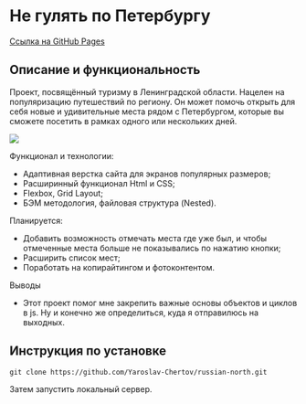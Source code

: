 # Не гулять по Петербургу

[Ссылка на GitHub Pages](https://yaroslav-chertov.github.io/ne-gulyat--po-peterburgu/)

## Описание и функциональность

Проект, посвящённый туризму в Ленинградской области. Нацелен на популяризацию путешествий по региону. Он может помочь открыть для себя новые и удивительные места рядом с Петербургом, которые вы сможете посетить в рамках одного или нескольких дней.

![](./images/Screenshot.png)

Функционал и технологии:

* Адаптивная верстка сайта для экранов популярных размеров;
* Расширинный функционал Html и CSS;
* Flexbox, Grid Layout;
* БЭМ методология, файловая структура (Nested).

Планируется:

* Добавить возможность отмечать места где уже был, и чтобы отмеченные места больше не показывались по нажатию кнопки;
* Расширить список мест;
* Поработать на копирайтингом и фотоконтентом.

Выводы

* Этот проект помог мне закрепить важные основы объектов и циклов в js. Ну и конечно же определиться, куда я отправилюсь на выходных.

## Инструкция по установке

```
git clone https://github.com/Yaroslav-Chertov/russian-north.git
```

Затем запустить локальный сервер.
